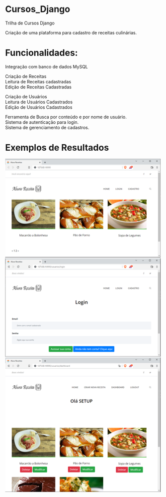 # Cursos_Django
Trilha de Cursos Django

Criação de uma plataforma para cadastro de receitas culinárias. 
# Funcionalidades: 

Integração com banco de dados MySQL <br/>

Criação de Receitas <br/>
Leitura de Receitas cadastradas <br/>
Edição de Receitas Cadastradas <br/>

Criação de Usuários <br/>
Leitura de Usuários Cadastrados <br/>
Edição de Usuários Cadastrados <br/>

Ferramenta de Busca por conteúdo e por nome de usuário. <br/> 
Sistema de autenticação para login.  <br/>
Sistema de gerenciamento de cadastros. <br/>



# Exemplos de Resultados 
<a target="_blank"><img src="https://github.com/Antunes1993/Cursos_Django/blob/main/main/results/Fig1.png" target="_blank" width=500></a>  
<a target="_blank"><img src="https://github.com/Antunes1993/Cursos_Django/blob/main/main/results/Fig2.png" target="_blank" width=500></a>  
<a target="_blank"><img src="https://github.com/Antunes1993/Cursos_Django/blob/main/main/results/Fig3.png" target="_blank" width=500></a>  
